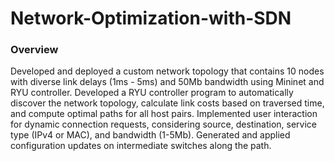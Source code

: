 # Network-Optimization-with-SDN
### Overview
Developed and deployed a custom network topology that contains 10 nodes with diverse link delays (1ms - 5ms) and 50Mb bandwidth using Mininet and RYU controller.
Developed a RYU controller program to automatically discover the network topology, calculate link costs based on traversed time, and compute optimal paths for all host pairs.
Implemented user interaction for dynamic connection requests, considering source, destination, service type (IPv4 or MAC), and bandwidth (1-5Mb). Generated and applied configuration updates on intermediate switches along the path.
